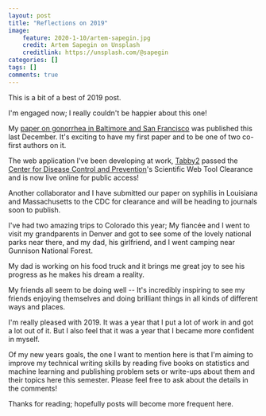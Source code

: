 ```yaml
---
layout: post
title: "Reflections on 2019"
image:
    feature: 2020-1-10/artem-sapegin.jpg
    credit: Artem Sapegin on Unsplash
    creditlink: https://unsplash.com/@sapegin
categories: []
tags: []
comments: true
---
```


This is a bit of a best of 2019 post. 

<!--more-->

I'm engaged now; I really couldn't be happier about this one! 

My [paper on gonorrhea in Baltimore and San
Francisco](https://journals.lww.com/stdjournal/Abstract/publishahead/The_potential_population_level_impact_of_different.98009.aspx)
was published this last December. It's exciting to have
my first paper and to be one of two co-first authors on it. 

The web application I've been developing at work,
[Tabby2](https://ppmltools.org/tabby2) passed the [Center for Disease Control
and Prevention](https://cdc.gov)'s Scientific Web Tool Clearance and is now
live online for public access! 

Another collaborator and I have submitted our paper on syphilis in Louisiana 
and Massachusetts to the CDC for clearance and will be heading to journals 
soon to publish. 

I've had two amazing trips to Colorado this year; My fiancée and I went to
visit my grandparents in Denver and got to see some of the lovely national
parks near there, and my dad, his girlfriend, and I went camping near Gunnison
National Forest. 

My dad is working on his food truck and it brings me great joy to see his 
progress as he makes his dream a reality.

My friends all seem to be doing well -- It's incredibly inspiring to see my
friends enjoying themselves and doing brilliant things in all kinds of
different ways and places. 

I'm really pleased with 2019. It was a year that I put a lot of work in and got
a lot out of it. But I also feel that it was a year that I became more
confident in myself.

Of my new years goals, the one I want to mention here is that I'm aiming to
improve my technical writing skills by reading five books on statistics and
machine learning and publishing problem sets or write-ups about them and their
topics here this semester. Please feel free to ask about the details in the
comments! 

Thanks for reading; hopefully posts will become more frequent here. 

